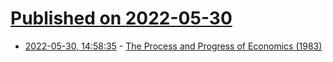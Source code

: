 # [Published on 2022-05-30](index.md)

* [2022-05-30, 14:58:35](https://news.ycombinator.com/item?id=31559698) - [The Process and Progress of Economics (1983)](https://www.jstor.org/stable/1831067)
